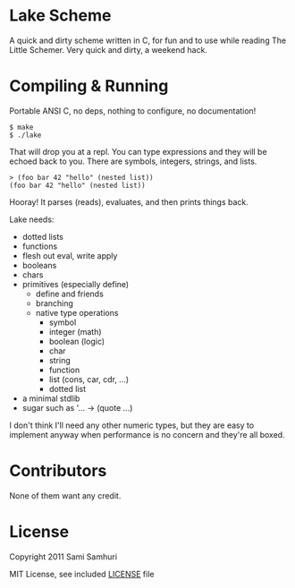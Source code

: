 Lake Scheme
===========

A quick and dirty scheme written in C, for fun and to use while reading The Little Schemer. Very quick and dirty, a weekend hack.

Compiling & Running
===================

Portable ANSI C, no deps, nothing to configure, no documentation!

    $ make
    $ ./lake

That will drop you at a repl. You can type expressions and they will be echoed back to you. There are symbols, integers, strings, and lists.

    > (foo bar 42 "hello" (nested list))
    (foo bar 42 "hello" (nested list))

Hooray! It parses (reads), evaluates, and then prints things back.

Lake needs:

  * dotted lists
  * functions
  * flesh out eval, write apply
  * booleans
  * chars
  * primitives (especially define)
    * define and friends
    * branching
    * native type operations
      * symbol
      * integer (math)
      * boolean (logic)
      * char
      * string
      * function
      * list (cons, car, cdr, ...)
      * dotted list
  * a minimal stdlib
  * sugar such as '... -> (quote ...)

I don't think I'll need any other numeric types, but they are easy to implement anyway when performance is no concern and they're all boxed.

Contributors
============

None of them want any credit.

License
=======

Copyright 2011 Sami Samhuri

MIT License, see included [LICENSE](blob/master/LICENSE) file